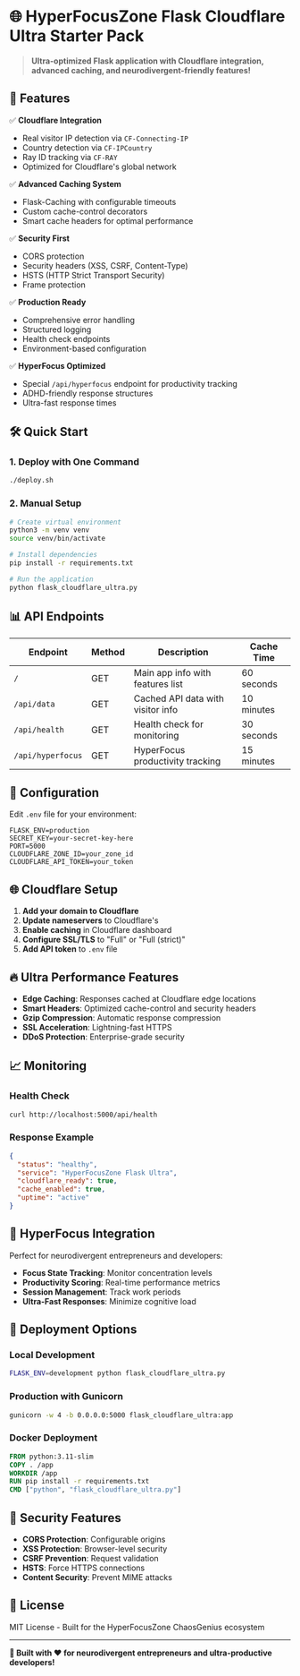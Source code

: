 # 🌐 HyperFocusZone Flask Cloudflare Ultra Starter Pack

> **Ultra-optimized Flask application with Cloudflare integration, advanced caching, and neurodivergent-friendly features!**

## 🚀 Features

✅ **Cloudflare Integration**

- Real visitor IP detection via `CF-Connecting-IP`
- Country detection via `CF-IPCountry`
- Ray ID tracking via `CF-RAY`
- Optimized for Cloudflare's global network

✅ **Advanced Caching System**

- Flask-Caching with configurable timeouts
- Custom cache-control decorators
- Smart cache headers for optimal performance

✅ **Security First**

- CORS protection
- Security headers (XSS, CSRF, Content-Type)
- HSTS (HTTP Strict Transport Security)
- Frame protection

✅ **Production Ready**

- Comprehensive error handling
- Structured logging
- Health check endpoints
- Environment-based configuration

✅ **HyperFocus Optimized**

- Special `/api/hyperfocus` endpoint for productivity tracking
- ADHD-friendly response structures
- Ultra-fast response times

## 🛠️ Quick Start

### 1. Deploy with One Command

```bash
./deploy.sh
```

### 2. Manual Setup

```bash
# Create virtual environment
python3 -m venv venv
source venv/bin/activate

# Install dependencies
pip install -r requirements.txt

# Run the application
python flask_cloudflare_ultra.py
```

## 📊 API Endpoints

| Endpoint          | Method | Description                       | Cache Time |
| ----------------- | ------ | --------------------------------- | ---------- |
| `/`               | GET    | Main app info with features list  | 60 seconds |
| `/api/data`       | GET    | Cached API data with visitor info | 10 minutes |
| `/api/health`     | GET    | Health check for monitoring       | 30 seconds |
| `/api/hyperfocus` | GET    | HyperFocus productivity tracking  | 15 minutes |

## 🔧 Configuration

Edit `.env` file for your environment:

```env
FLASK_ENV=production
SECRET_KEY=your-secret-key-here
PORT=5000
CLOUDFLARE_ZONE_ID=your_zone_id
CLOUDFLARE_API_TOKEN=your_token
```

## 🌐 Cloudflare Setup

1. **Add your domain to Cloudflare**
2. **Update nameservers** to Cloudflare's
3. **Enable caching** in Cloudflare dashboard
4. **Configure SSL/TLS** to "Full" or "Full (strict)"
5. **Add API token** to `.env` file

## 🔥 Ultra Performance Features

- **Edge Caching**: Responses cached at Cloudflare edge locations
- **Smart Headers**: Optimized cache-control and security headers
- **Gzip Compression**: Automatic response compression
- **SSL Acceleration**: Lightning-fast HTTPS
- **DDoS Protection**: Enterprise-grade security

## 📈 Monitoring

### Health Check

```bash
curl http://localhost:5000/api/health
```

### Response Example

```json
{
  "status": "healthy",
  "service": "HyperFocusZone Flask Ultra",
  "cloudflare_ready": true,
  "cache_enabled": true,
  "uptime": "active"
}
```

## 🧠 HyperFocus Integration

Perfect for neurodivergent entrepreneurs and developers:

- **Focus State Tracking**: Monitor concentration levels
- **Productivity Scoring**: Real-time performance metrics
- **Session Management**: Track work periods
- **Ultra-Fast Responses**: Minimize cognitive load

## 🚀 Deployment Options

### Local Development

```bash
FLASK_ENV=development python flask_cloudflare_ultra.py
```

### Production with Gunicorn

```bash
gunicorn -w 4 -b 0.0.0.0:5000 flask_cloudflare_ultra:app
```

### Docker Deployment

```dockerfile
FROM python:3.11-slim
COPY . /app
WORKDIR /app
RUN pip install -r requirements.txt
CMD ["python", "flask_cloudflare_ultra.py"]
```

## 🔐 Security Features

- **CORS Protection**: Configurable origins
- **XSS Protection**: Browser-level security
- **CSRF Prevention**: Request validation
- **HSTS**: Force HTTPS connections
- **Content Security**: Prevent MIME attacks

## 📝 License

MIT License - Built for the HyperFocusZone ChaosGenius ecosystem

---

**🌟 Built with ❤️ for neurodivergent entrepreneurs and ultra-productive developers!**
